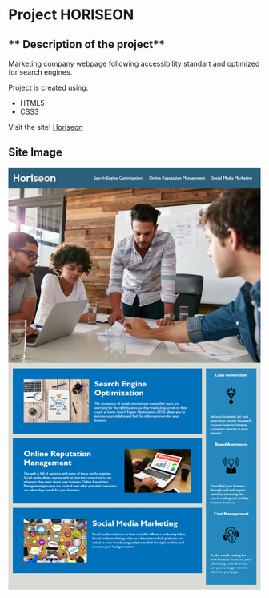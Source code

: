 # **Project HORISEON**

## ** Description of the project**

Marketing company webpage following accessibility standart and optimized for search engines.

Project is created using:
* HTML5
* CSS3

Visit the site! [Horiseon](https://olhamyndziv.github.io/seo-code-refector/)

## **Site Image**

![alt text](assets/images/horisen.png)

